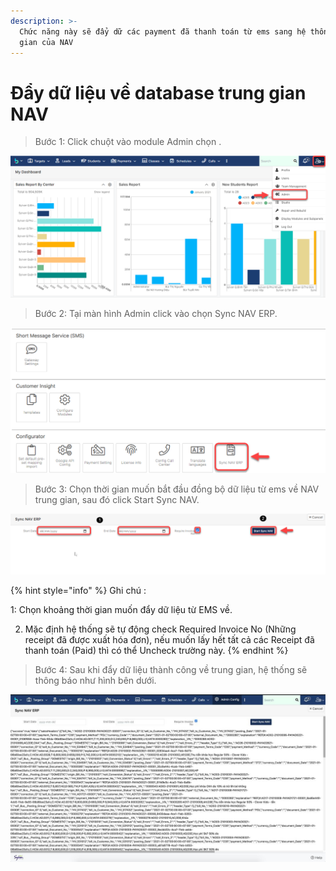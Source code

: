 ```yaml
---
description: >-
  Chức năng này sẽ đẩy dữ các payment đã thanh toán từ ems sang hệ thống trung
  gian của NAV
---
```


# Đẩy dữ liệu về database trung gian NAV

> Bước 1: Click chuột vào module Admin chọn .

![](../.gitbook/assets/1%20%284%29.png)

> Bước 2: Tại màn hình Admin click vào chọn Sync NAV ERP.

![](../.gitbook/assets/2%20%283%29.png)

> Bước 3: Chọn thời gian muốn bắt đầu đồng bộ dữ liệu từ ems về NAV trung gian, sau đó click Start Sync NAV.

![](../.gitbook/assets/3%20%284%29.png)

{% hint style="info" %}
Ghi chú :

1: Chọn khoảng thời gian muốn đẩy dữ liệu từ EMS về.

2. Mặc định hệ thống sẽ tự động check Required Invoice No \(Những receipt đã được xuất hóa đơn\), nếu muốn lấy hết tất cả các Receipt đã thanh toán \(Paid\) thì có thể Uncheck trường này.
{% endhint %}

> Bước 4: Sau khi đẩy dữ liệu thành công về trung gian, hệ thống sẽ thông báo như hình bên dưới.

![](../.gitbook/assets/photo_2021-01-28_13-09-02.jpg)

